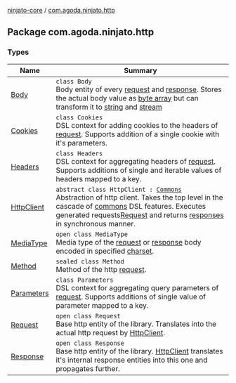 [ninjato-core](../index.md) / [com.agoda.ninjato.http](./index.md)

## Package com.agoda.ninjato.http

### Types

| Name | Summary |
|---|---|
| [Body](-body/index.md) | `class Body`<br>Body entity of every [request](-request/index.md) and [response](-response/index.md). Stores the actual body value as [byte array](https://kotlinlang.org/api/latest/jvm/stdlib/kotlin/-byte-array/index.html) but can transform it to [string](https://kotlinlang.org/api/latest/jvm/stdlib/kotlin/-string/index.html) and [stream](http://docs.oracle.com/javase/6/docs/api/java/io/InputStream.html) |
| [Cookies](-cookies/index.md) | `class Cookies`<br>DSL context for adding cookies to the headers of [request](-request/index.md). Supports addition of a single cookie with it's parameters. |
| [Headers](-headers/index.md) | `class Headers`<br>DSL context for aggregating headers of [request](-request/index.md). Supports additions of single and iterable values of headers mapped to a key. |
| [HttpClient](-http-client/index.md) | `abstract class HttpClient : `[`Commons`](../com.agoda.ninjato.dsl/-commons/index.md)<br>Abstraction of http client. Takes the top level in the cascade of [commons](../com.agoda.ninjato.dsl/-commons/index.md) DSL features. Executes generated requests[Request](-request/index.md) and returns [responses](-response/index.md) in synchronous manner. |
| [MediaType](-media-type/index.md) | `open class MediaType`<br>Media type of the [request](-request/index.md) or [response](-response/index.md) body encoded in specified [charset](http://docs.oracle.com/javase/6/docs/api/java/nio/charset/Charset.html). |
| [Method](-method/index.md) | `sealed class Method`<br>Method of the http [request](-request/index.md). |
| [Parameters](-parameters/index.md) | `class Parameters`<br>DSL context for aggregating query parameters of [request](-request/index.md). Supports additions of single value of parameter mapped to a key. |
| [Request](-request/index.md) | `open class Request`<br>Base http entity of the library. Translates into the actual http request by [HttpClient](-http-client/index.md). |
| [Response](-response/index.md) | `open class Response`<br>Base http entity of the library. [HttpClient](-http-client/index.md) translates it's internal response entities into this one and propagates further. |
